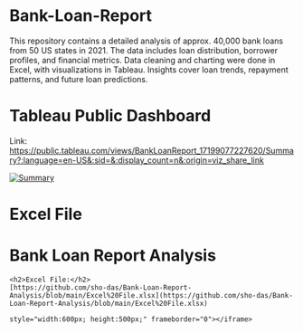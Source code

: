 # Bank-Loan-Report
This repository contains a detailed analysis of approx. 40,000 bank loans from 50 US states in 2021. The data includes loan distribution, borrower profiles, and financial metrics. Data cleaning and charting were done in Excel, with visualizations in Tableau. Insights cover loan trends, repayment patterns, and future loan predictions.

# Tableau Public Dashboard
Link: https://public.tableau.com/views/BankLoanReport_17199077227620/Summary?:language=en-US&:sid=&:display_count=n&:origin=viz_share_link

<div class='tableauPlaceholder' id='viz1719931706207' style='position: relative'><noscript><a href='#'><img alt='Summary ' src='https:&#47;&#47;public.tableau.com&#47;static&#47;images&#47;Ba&#47;BankLoanReport_17199077227620&#47;Summary&#47;1_rss.png' style='border: none' /></a></noscript><object class='tableauViz'  style='display:none;'><param name='host_url' value='https%3A%2F%2Fpublic.tableau.com%2F' /> <param name='embed_code_version' value='3' /> <param name='site_root' value='' /><param name='name' value='BankLoanReport_17199077227620&#47;Summary' /><param name='tabs' value='no' /><param name='toolbar' value='yes' /><param name='static_image' value='https:&#47;&#47;public.tableau.com&#47;static&#47;images&#47;Ba&#47;BankLoanReport_17199077227620&#47;Summary&#47;1.png' /> <param name='animate_transition' value='yes' /><param name='display_static_image' value='yes' /><param name='display_spinner' value='yes' /><param name='display_overlay' value='yes' /><param name='display_count' value='yes' /><param name='language' value='en-US' /></object></div>                <script type='text/javascript'>                    var divElement = document.getElementById('viz1719931706207');                    var vizElement = divElement.getElementsByTagName('object')[0];                    if ( divElement.offsetWidth > 800 ) { vizElement.style.width='1400px';vizElement.style.height='827px';} else if ( divElement.offsetWidth > 500 ) { vizElement.style.width='1400px';vizElement.style.height='827px';} else { vizElement.style.width='100%';vizElement.style.height='3127px';}                     var scriptElement = document.createElement('script');                    scriptElement.src = 'https://public.tableau.com/javascripts/api/viz_v1.js';                    vizElement.parentNode.insertBefore(scriptElement, vizElement);                </script>

# Excel File

<!DOCTYPE html>
<html lang="en">
<head>
    <meta charset="UTF-8">
    <meta name="viewport" content="width=device-width, initial-scale=1.0">
    <title>Bank Loan Report Analysis</title>
</head>
<body>
    <h1>Bank Loan Report Analysis</h1>

    <h2>Excel File:</h2>
    [https://github.com/sho-das/Bank-Loan-Report-Analysis/blob/main/Excel%20File.xlsx](https://github.com/sho-das/Bank-Loan-Report-Analysis/blob/main/Excel%20File.xlsx)

    style="width:600px; height:500px;" frameborder="0"></iframe>
</body>
</html>
